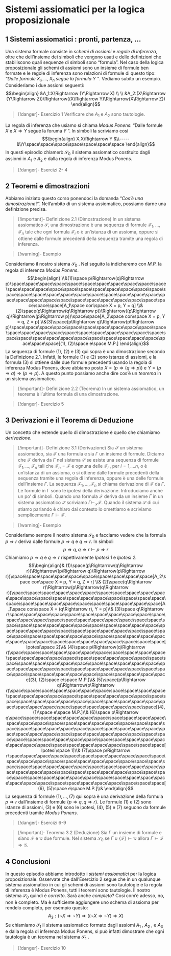 # Sistemi assiomatici per la logica proposizionale
## 1 Sistemi assiomatici : pronti, partenza, ...
Una sistema formale consiste in *schemi di assiomi* e *regole di inferenza*, oltre che dell’insieme dei simboli che vengono usati e delle definizioni che stabiliscono quali sequenze di simboli sono “formula”. Nel caso della logica proposizionale gli schemi di assiomi sono un insieme di formule ben formate e le regole di inferenza sono relazioni di formule di questo tipo: *“Dalle formule $X_1 , . . . , X_n$ segue la formula $Y$ ”*. Vediamo subito un esempio.
Consideriamo i due assiomi seguenti:
$$\begin{align}
&A_1:X\Rightarrow (Y\Rightarrow X) \\ \\ &A_2:(X\Rightarrow (Y\Rightarrow Z))\Rightarrow((X\Rightarrow Y)\Rightarrow(X\Rightarrow Z))
\end{align}$$
>[!danger]- Esercizio 1
>Verificare che $A_1$ e $A_2$ sono tautologie.

La regola di inferenza che usiamo si chiama *Modus Ponens*: “Dalle formule $X$ e $X\Rightarrow Y$ segue la foruma $Y$ ”. In simboli la scriviamo cosı̀
$$\begin{align}
X,X\Rightarrow Y &\\----- &\\Y\space\space\space\space\space\space\space
\end{align}$$
In questi episodio chiamerò $\mathcal S_0$ il sistema assiomatico costituito dagli assiomi in $A_1$ e $A_2$ e dalla regola di inferenza Modus Ponens.
>[!danger]- Esercizi 2- 4

## 2 Teoremi e dimostrazioni
Abbiamo iniziato questo corso ponendoci la domanda “*Cos’è una dimostrazione?*”. Nell’ambito di un sistema assiomatico, possiamo darne una definizione precisa.
>[!important]- Definizione 2.1 (Dimostrazione) 
>In un sistema assiomatico $\mathcal S$, una dimostrazione è una sequenza di formule $\mathcal F_1 , . . . ,\mathcal F_n$ tale che ogni formula $\mathcal F_i$ o è un’istanza di un assioma, oppure si ottiene dalle formule precedenti della sequenza tramite una regola di inferenza.

>[!warning]- Esempio 

Consideriamo il nostro sistema $\mathcal S_0$ . Nel seguito la indicheremo con *M.P.* la
regola di inferenza *Modus Ponens*.$$\begin{align}
\\&(1)\space p\Rightarrow(q\Rightarrow p)\space\space\space\space\space\space\space\space\space\space\space\space\space\space\space\space\space\space\space\space\space\space\space\space\space\space\space\space\space\space\space\space\space\space\space\space\space\space\space\space\space\space\space\space\space\space\space[A_1\space con\space X = p, Y = q]
\\&(2)\space(p\Rightarrow(q\Rightarrow p))\Rightarrow((p\Rightarrow q)\Rightarrow(p\Rightarrow p))\space\space[A_2\space con\space X = p, Y = q, Z = p]
\\&(3)\space(p\Rightarrow q)\Rightarrow(p\Rightarrow p)\space\space\space\space\space\space\space\space\space\space\space\space\space\space\space\space\space\space\space\space\space\space\space\space\space\space\space\space\space\space\space\space\space\space\space\space[(1), (2)\space e\space M.P.]
\end{align}$$
La sequenza di formule (1), (2) e (3) qui sopra è una dimostrazione secondo la Definizione 2.1. Infatti, le formule (1) e (2) sono istanze di assiomi, e la formula (3) si ottiene dalle due formule precedenti usando la regola di inferenza Modus Ponens, dove abbiamo posto $X = (p\Rightarrow(q\Rightarrow p))$ e $Y = (p\Rightarrow q)\Rightarrow(p\Rightarrow p).$
A questo punto possiamo anche dire cos’è un *teorema* in un sistema assiomatico.
>[!important]- Definizione 2.2 (Teorema)
>In un sistema assiomatico, un teorema è l’ultima formula di una dimostrazione.


>[!danger]- Esercizio 5

## 3 Derivazioni e il Teorema di Deduzione
Un concetto che estende quello di dimostrazione è quello che chiamiamo *derivazione*.
>[!important]- Definizione 3.1 (Derivazione)
>Sia $\mathcal S$ un sistema assiomatico, sia $\mathcal F$ una formula e sia $\Gamma$ un insieme di formule. Diciamo che $\mathcal F$ deriva da $\Gamma$ nel sistema $\mathcal S$ se esiste una sequenza di formule $\mathcal F_1 , . . . , \mathcal F_n$ tali che $\mathcal F_n = \mathcal F$ e ognuna delle $\mathcal F_i$ , per $i = 1, . . . n$, o è un’istanza di un assioma, o si ottiene dalle formule precedenti della sequenza tramite una regola di inferenza, oppure è una delle formule dell’insieme $\Gamma$. La sequenza $\mathcal F_1 , . . . , \mathcal F_n$ si chiama derivazione di $\mathcal F$ da $\Gamma$. Le formule in $\Gamma$ sono le ipotesi della derivazione. 
>Introduciamo anche un po’ di simboli. Quando una formula $\mathcal F$ deriva da un insieme $\Gamma$ in un sistema assiomatico $\mathcal S$ scriviamo $\Gamma\vdash_\mathcal S \mathcal F$. Quando il sistema $\mathcal S$ di cui stiamo parlando è chiaro dal contesto lo omettiamo e scriviamo semplicemente $\Gamma\vdash\mathcal F$.

>[!warning]- Esempio

Consideriamo sempre il nostro sistema $\mathcal S_0$ e facciamo vedere che la formula
$p\Rightarrow r$ deriva dalle formule $p\Rightarrow q$ e $q\Rightarrow r$. In simboli$$p\Rightarrow q, q\Rightarrow r\vdash p\Rightarrow r $$
Chiamiamo $p\Rightarrow q$ e $q\Rightarrow r$ rispettivamente *Ipotesi 1* e *Ipotesi 2*.
$$\begin{align}&
(1)\space(p\Rightarrow(q\Rightarrow r))\Rightarrow((p\Rightarrow q)\Rightarrow(p\Rightarrow r))\space\space\space\space\space\space\space\space\space\space[A_2\space con\space X = p, Y = q, Z = r] \\&
(2)\space(q\Rightarrow r)\Rightarrow(p\Rightarrow(q\Rightarrow r))\space\space\space\space\space\space\space\space\space\space\space\space\space\space\space\space\space\space\space\space\space\space\space\space\space\space\space\space\space\space\space\space\space[A_1\space con\space X = (q\Rightarrow r), Y = p]\\&
(3)\space q\Rightarrow r\space\space\space\space\space\space\space\space\space\space\space\space\space\space\space\space\space\space\space\space\space\space\space\space\space\space\space\space\space\space\space\space\space\space\space\space\space\space\space\space\space\space\space\space\space\space\space\space\space\space\space\space\space\space\space\space\space\space\space\space\space\space\space\space\space\space\space[Ipotesi\space 2]\\&
(4)\space p\Rightarrow(q\Rightarrow r)\space\space\space\space\space\space\space\space\space\space\space\space\space\space\space\space\space\space\space\space\space\space\space\space\space\space\space\space\space\space\space\space\space\space\space\space\space\space\space\space\space\space\space\space\space\space\space\space\space\space\space\space\space\space\space\space[(3), (2)\space e\space M.P.]\\&
(5)\space(p\Rightarrow q)\Rightarrow(p\Rightarrow r)\space\space\space\space\space\space\space\space\space\space\space\space\space\space\space\space\space\space\space\space\space\space\space\space\space\space\space\space\space\space\space\space\space\space\space\space\space\space\space\space\space\space\space\space[(4), (1)\space e\space M.P.]\\&
(6)\space p\Rightarrow q\space\space\space\space\space\space\space\space\space\space\space\space\space\space\space\space\space\space\space\space\space\space\space\space\space\space\space\space\space\space\space\space\space\space\space\space\space\space\space\space\space\space\space\space\space\space\space\space\space\space\space\space\space\space\space\space\space\space\space\space\space\space\space\space\space\space\space[Ipotesi\space 1]\\&
(7)\space p\Rightarrow r\space\space\space\space\space\space\space\space\space\space\space\space\space\space\space\space\space\space\space\space\space\space\space\space\space\space\space\space\space\space\space\space\space\space\space\space\space\space\space\space\space\space\space\space\space\space\space\space\space\space\space\space\space\space\space\space\space\space\space\space\space\space\space\space\space\space\space[(6), (5)\space e\space M.P.]\\&
\end{align}$$
La sequenza di formule $(1), . . . , (7)$ qui sopra è una derivazione della formula $p\Rightarrow r$ dall’insieme di formule $\{p\Rightarrow q, q\Rightarrow r\}$. Le formule $(1)$ e $(2)$ sono istanze di assiomi, $(3)$ e $(6)$ sono le ipotesi, $(4)$, $(5)$ e $(7)$ seguono da formule precedenti tramite *Modus Ponens*.
>[!danger]- Esercizi 6-9

>[!important]- Teorema 3.2 (Deduzione)
>Sia $\Gamma$ un insieme di formule e siano $\mathcal F$ e $\mathcal G$ due formule. Nel sistema $\mathcal S_0$ se $\Gamma\cup\{\mathcal F\}\vdash\mathcal G$ allora $\Gamma\vdash\mathcal F\Rightarrow\mathcal G$.

## 4 Conclusioni
In questo episodio abbiamo introdotto i *sistemi assiomatici* per la logica proposizionale.
Osservate che dall’Esercizio 2 segue che in un qualunque sistema assiomatico in cui gli schemi di assiomi sono tautologie e la regola di inferenza è Modus Ponens, tutti i teoremi sono tautologie. Il nostro sistema $\mathcal S_0$ quindi è *corretto*. Sarà anche *completo*? Cosı̀ com’è adesso, no, non è completo. Ma è sufficiente aggiungere uno schema di assioma per
rendelo completo, per esempio questo:$$A_3 :(\neg X\Rightarrow \neg Y )\Rightarrow((\neg X\Rightarrow\neg Y )\Rightarrow X)$$
Se chiamiamo $\mathcal S_1$ il sistema assiomatico formato dagli assiomi $A_1$ , $A_2$ , e $A_3$ e dalla regola di inferenza Modus Ponens, si può infatti dimostrare che ogni tautologia è un teorema nel sistema $\mathcal S_1$ . 
>[!danger]- Esercizio 10

